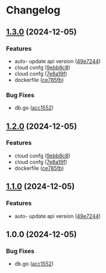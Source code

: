 # Changelog

## [1.3.0](https://github.com/Shakhboz06/Go-project/compare/v1.2.0...v1.3.0) (2024-12-05)


### Features

* auto- update api version ([49e7244](https://github.com/Shakhboz06/Go-project/commit/49e724458467fb3dee3109e1480f8622be304743))
* cloud confg ([9ebb8c8](https://github.com/Shakhboz06/Go-project/commit/9ebb8c897661b8a36f93500ca8b1cd4ae3d9694c))
* cloud confg ([7e8a19f](https://github.com/Shakhboz06/Go-project/commit/7e8a19f5d6df828c673096357d3989002e01531d))
* dockerfile ([ce785fb](https://github.com/Shakhboz06/Go-project/commit/ce785fbf4c7f9f779c0463613fa4f7ac9f79c6a5))


### Bug Fixes

* db.go ([acc1552](https://github.com/Shakhboz06/Go-project/commit/acc1552020a1bccaf62ab74c510ca253ea3cf439))

## [1.2.0](https://github.com/Shakhboz06/Go-project/compare/v1.1.0...v1.2.0) (2024-12-05)


### Features

* cloud confg ([9ebb8c8](https://github.com/Shakhboz06/Go-project/commit/9ebb8c897661b8a36f93500ca8b1cd4ae3d9694c))
* cloud confg ([7e8a19f](https://github.com/Shakhboz06/Go-project/commit/7e8a19f5d6df828c673096357d3989002e01531d))
* dockerfile ([ce785fb](https://github.com/Shakhboz06/Go-project/commit/ce785fbf4c7f9f779c0463613fa4f7ac9f79c6a5))

## [1.1.0](https://github.com/Shakhboz06/Go-project/compare/v1.0.0...v1.1.0) (2024-12-05)


### Features

* auto- update api version ([49e7244](https://github.com/Shakhboz06/Go-project/commit/49e724458467fb3dee3109e1480f8622be304743))

## 1.0.0 (2024-12-05)


### Bug Fixes

* db.go ([acc1552](https://github.com/Shakhboz06/Go-project/commit/acc1552020a1bccaf62ab74c510ca253ea3cf439))
